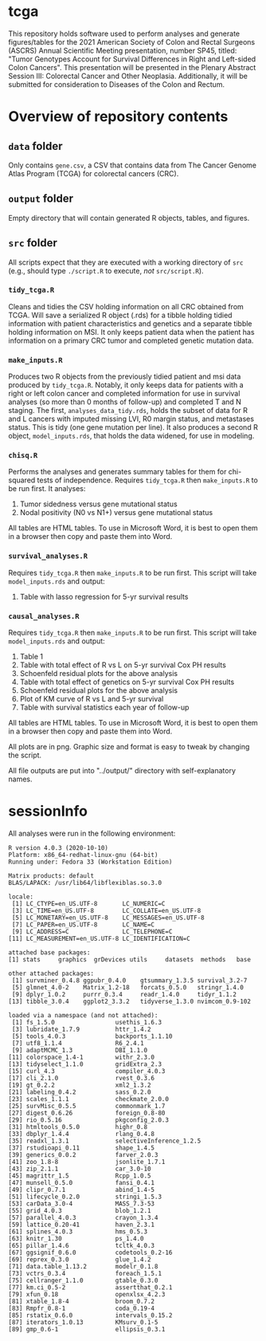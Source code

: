 # tcga

This repository holds software used to perform analyses and generate
figures/tables for the 2021 American Society of Colon and Rectal
Surgeons (ASCRS) Annual Scientific Meeting presentation, number SP45,
titled: "Tumor Genotypes Account for Survival Differences in Right and
Left-sided Colon Cancers". This presentation will be presented in the
Plenary Abstract Session III: Colorectal Cancer and Other Neoplasia.
Additionally, it will be submitted for consideration to Diseases of the
Colon and Rectum.

# Overview of repository contents

## `data` folder

Only contains `gene.csv`, a CSV that contains data from The Cancer
Genome Atlas Program (TCGA) for colorectal cancers (CRC).

## `output` folder

Empty directory that will contain generated R objects, tables, and
figures.

## `src` folder

All scripts expect that they are executed with a working directory of
`src` (e.g., should type `./script.R` to execute, *not* `src/script.R`).

### `tidy_tcga.R`

Cleans and tidies the CSV holding information on all CRC obtained from
TCGA. Will save a serialized R object (.rds) for a tibble holding
tidied information with patient characteristics and genetics and
a separate tibble holding information on MSI. It only keeps patient data
when the patient has information on a primary CRC tumor and completed
genetic mutation data.

### `make_inputs.R`

Produces two R objects from the previously tidied patient and msi
data produced by `tidy_tcga.R`. Notably, it only keeps data for patients
with a right or left colon cancer and completed information for use in
survival analyses (so more than 0 months of follow-up) and completed T
and N staging. The first, `analyses_data_tidy.rds`, holds the subset of
data for R and L cancers with imputed missing LVI, R0 margin status,
and metastases status. This is tidy (one gene mutation per line). It
also produces a second R object, `model_inputs.rds`, that holds the data
widened, for use in modeling.

### `chisq.R`

Performs the analyses and generates summary tables for them for
chi-squared tests of independence. Requires `tidy_tcga.R` then
`make_inputs.R` to be run first. It analyses:

1. Tumor sidedness versus gene mutational status
2. Nodal positivity (N0 vs N1+) versus gene mutational status

All tables are HTML tables. To use in Microsoft Word, it is best to open
them in a browser then copy and paste them into Word.

### `survival_analyses.R`

Requires `tidy_tcga.R` then `make_inputs.R` to be run first. This script
will take `model_inputs.rds` and output:

1. Table with lasso regression for 5-yr survival results

### `causal_analyses.R`

Requires `tidy_tcga.R` then `make_inputs.R` to be run first. This script
will take `model_inputs.rds` and output:

1. Table 1
2. Table with total effect of R vs L on 5-yr survival Cox PH results
3. Schoenfeld residual plots for the above analysis
4. Table with total effect of genetics on 5-yr survival Cox PH results
5. Schoenfeld residual plots for the above analysis
6. Plot of KM curve of R vs L and 5-yr survival
7. Table with survival statistics each year of follow-up

All tables are HTML tables. To use in Microsoft Word, it is best to open
them in a browser then copy and paste them into Word.

All plots are in png. Graphic size and format is easy to tweak by
changing the script.

All file outputs are put into "../output/" directory with self-explanatory
names.

# sessionInfo

All analyses were run in the following environment:

```
R version 4.0.3 (2020-10-10)
Platform: x86_64-redhat-linux-gnu (64-bit)
Running under: Fedora 33 (Workstation Edition)

Matrix products: default
BLAS/LAPACK: /usr/lib64/libflexiblas.so.3.0

locale:
 [1] LC_CTYPE=en_US.UTF-8       LC_NUMERIC=C              
 [3] LC_TIME=en_US.UTF-8        LC_COLLATE=en_US.UTF-8    
 [5] LC_MONETARY=en_US.UTF-8    LC_MESSAGES=en_US.UTF-8   
 [7] LC_PAPER=en_US.UTF-8       LC_NAME=C                 
 [9] LC_ADDRESS=C               LC_TELEPHONE=C            
[11] LC_MEASUREMENT=en_US.UTF-8 LC_IDENTIFICATION=C       

attached base packages:
[1] stats     graphics  grDevices utils     datasets  methods   base     

other attached packages:
 [1] survminer_0.4.8 ggpubr_0.4.0    gtsummary_1.3.5 survival_3.2-7 
 [5] glmnet_4.0-2    Matrix_1.2-18   forcats_0.5.0   stringr_1.4.0  
 [9] dplyr_1.0.2     purrr_0.3.4     readr_1.4.0     tidyr_1.1.2    
[13] tibble_3.0.4    ggplot2_3.3.2   tidyverse_1.3.0 nvimcom_0.9-102

loaded via a namespace (and not attached):
 [1] fs_1.5.0                 usethis_1.6.3           
 [3] lubridate_1.7.9          httr_1.4.2              
 [5] tools_4.0.3              backports_1.1.10        
 [7] utf8_1.1.4               R6_2.4.1                
 [9] adaptMCMC_1.3            DBI_1.1.0               
[11] colorspace_1.4-1         withr_2.3.0             
[13] tidyselect_1.1.0         gridExtra_2.3           
[15] curl_4.3                 compiler_4.0.3          
[17] cli_2.1.0                rvest_0.3.6             
[19] gt_0.2.2                 xml2_1.3.2              
[21] labeling_0.4.2           sass_0.2.0              
[23] scales_1.1.1             checkmate_2.0.0         
[25] survMisc_0.5.5           commonmark_1.7          
[27] digest_0.6.26            foreign_0.8-80          
[29] rio_0.5.16               pkgconfig_2.0.3         
[31] htmltools_0.5.0          highr_0.8               
[33] dbplyr_1.4.4             rlang_0.4.8             
[35] readxl_1.3.1             selectiveInference_1.2.5
[37] rstudioapi_0.11          shape_1.4.5             
[39] generics_0.0.2           farver_2.0.3            
[41] zoo_1.8-8                jsonlite_1.7.1          
[43] zip_2.1.1                car_3.0-10              
[45] magrittr_1.5             Rcpp_1.0.5              
[47] munsell_0.5.0            fansi_0.4.1             
[49] clipr_0.7.1              abind_1.4-5             
[51] lifecycle_0.2.0          stringi_1.5.3           
[53] carData_3.0-4            MASS_7.3-53             
[55] grid_4.0.3               blob_1.2.1              
[57] parallel_4.0.3           crayon_1.3.4            
[59] lattice_0.20-41          haven_2.3.1             
[61] splines_4.0.3            hms_0.5.3               
[63] knitr_1.30               ps_1.4.0                
[65] pillar_1.4.6             tcltk_4.0.3             
[67] ggsignif_0.6.0           codetools_0.2-16        
[69] reprex_0.3.0             glue_1.4.2              
[71] data.table_1.13.2        modelr_0.1.8            
[73] vctrs_0.3.4              foreach_1.5.1           
[75] cellranger_1.1.0         gtable_0.3.0            
[77] km.ci_0.5-2              assertthat_0.2.1        
[79] xfun_0.18                openxlsx_4.2.3          
[81] xtable_1.8-4             broom_0.7.2             
[83] Rmpfr_0.8-1              coda_0.19-4             
[85] rstatix_0.6.0            intervals_0.15.2        
[87] iterators_1.0.13         KMsurv_0.1-5            
[89] gmp_0.6-1                ellipsis_0.3.1          
```
